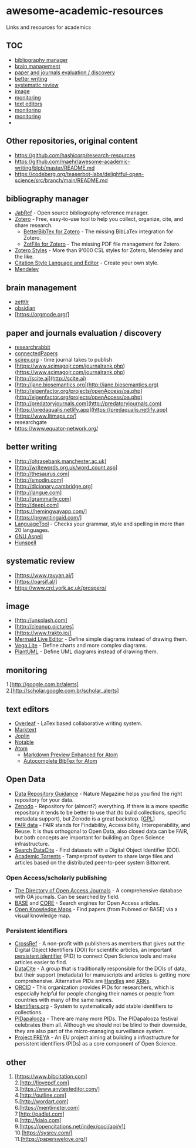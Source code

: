 # awesome-academic-resources
Links and resources for academics

## TOC
- [bibliography manager](#bibliography-manager)
- [brain management](#brain-management)
- [paper and journals evaluation / discovery](#paper-and-journals-evaluation/discovery)
- [better writing](#better-writing)
- [systematic review](#systematic-review)
- [image](#image)
- [monitoring](#monitoring)
- [text editors](#text-editors)
- [monitoring](#monitoring)
- [monitoring](#monitoring)
- 
## Other repositories, original content

- https://github.com/hashicorp/research-resources
- https://github.com/maehr/awesome-academic-writing/blob/master/README.md
- https://codeberg.org/teaserbot-labs/delightful-open-science/src/branch/main/README.md 
## bibliography manager

- [JabRef](https://www.jabref.org/) - Open source bibliography reference manager.
- [Zotero](https://www.zotero.org/) - Free, easy-to-use tool to help you collect, organize, cite, and share research.
  - [BetterBibTex for Zotero](https://retorque.re/zotero-better-bibtex/) - The missing BibLaTex integration for Zotero.
  - [ZotFile for Zotero](http://zotfile.com/) - The missing PDF file management for Zotero.
- [Zotero Styles](https://www.zotero.org/styles) - More than 9'000 CSL styles for Zotero, Mendeley and the like.
- [Citation Style Language and Editor](https://github.com/citation-style-language/csl-editor) - Create your own style.
- [Mendeley](https://www.mendeley.com/)

## brain management

- [zetttlr](https://www.zettlr.com/)  
- [obsidian](https://obsidian.md/)    
- [https://orgmode.org/]

## paper and journals evaluation / discovery

- [researchrabbit](https://www.researchrabbit.ai/)  
- [connectedPapers](http://connectedapapers.com)  
- [scirev.org](http://scirev.org) - time journal takes to publish  
- [https://www.scimagojr.com/journalrank.php)(https://www.scimagojr.com/journalrank.php)  
- [http://scite.ai](http://scite.ai)  
- [http://jane.biosemantics.org](http://jane.biosemantics.org)  
- [http://eigenfactor.org/projects/openAccess/oa.php](http://eigenfactor.org/projects/openAccess/oa.php)  
- [http://predatoryjournals.com](http://predatoryjournals.com)  
- [https://predaqualis.netlify.app](https://predaqualis.netlify.app)  
- [https://www.litmaps.co/]  
- researchgate
- https://www.equator-network.org/

## better writing

- [http://phrasebank.manchester.ac.uk]  
- [http://writewords.org.uk/word_count.asp]  
- [http://thesaurus.com]   
- [http://smodin.com]  
- [http://dicionary.cambridge.org]  
- [http://langue.com]  
- [http://grammarly.com]  
- [http://deepl.com]  
- [https://hemingwayapp.com/]  
- [https://prowritingaid.com/]  
- [LanguageTool](https://languagetool.org/) - Checks your grammar, style and spelling in more than 20 languages.
- [GNU Aspell](http://aspell.net/)
- [Hunspell](http://hunspell.github.io/)

## systematic review
- [https://www.rayyan.ai/]  
- [https://parsif.al/]  
- https://www.crd.york.ac.uk/prospero/
 
## image
- [http://unsplash.com]  
- [http://cleanup.pictures]  
- [https://www.trakto.io/]  
- [Mermaid Live Editor](https://mermaid-js.github.io/mermaid-live-editor/) - Define simple diagrams instead of drawing them.
- [Vega Lite](https://vega.github.io/vega-lite/examples/) - Define charts and more complex diagrams.
- [PlantUML](https://plantuml.com/) - Define UML diagrams instead of drawing them.

## monitoring

1.[http://google.com.br/alerts]  
2.[http://scholar.google.com.br/scholar_alerts]  

## text editors

- [Overleaf](https://www.overleaf.com/) - LaTex based collaborative writing system.
- [Marktext](https://marktext.app/)
- [Joplin](https://joplinapp.org/)
- [Notable](https://github.com/notable/notable)
- [Atom](https://atom.io)
  - [Markdown Preview Enhanced for Atom](https://github.com/shd101wyy/markdown-preview-enhanced)
  - [Autocomplete BibTex for Atom](https://github.com/apcshields/autocomplete-bibtex)


## Open Data
- [Data Repository Guidance](https://www.nature.com/sdata/policies/repositories) - Nature Magazine helps you find the right repository for your data.
- [Zenodo](https://zenodo.org/) - Repository for (almost?) everything. If there is a more specific repository it tends to be better to use that (to build collections, specific metadata support), but Zenodo is a great backstop. [[GPL](https://github.com/zenodo)] 
- [FAIR data](https://www.go-fair.org/) - FAIR stands for Findability, Accessibility, Interoperability, and Reuse. It is thus orthogonal to Open Data, also closed data can be FAIR, but both concepts are important for building an Open Science infrastructure.
- [Search DataCite](https://search.datacite.org/) - Find datasets with a Digital Object Identifier (DOI).
- [Academic Torrents](https://academictorrents.com/) - Tamperproof system to share large files and articles based on the distributed peer-to-peer system Bittorrent.

### Open Access/scholarly publishing
- [The Directory of Open Access Journals](https://doaj.org/) - A comprehensive database with OA journals. Can be searched by field.
- [BASE](https://www.base-search.net/) and [CORE](https://core.ac.uk/) - Search engines for Open Access articles. 
- [Open Knowledge Maps](https://openknowledgemaps.org/) - Find papers (from Pubmed or BASE) via a visual knowledge map.


### Persistent identifiers
- [CrossRef](https://www.crossref.org/) - A non-profit with publishers as members that gives out the Digital Object Identifiers (DOI) for scientific articles, an important [persistent identifier](https://www.project-freya.eu/) (PID) to connect Open Science tools and make articles easier to find.
- [DataCite](https://datacite.org/) - A group that is traditionally responsible for the DOIs of data, but their support (metadata) for manuscripts and articles is getting more comprehensive. Alternative PIDs are [Handles](https://en.wikipedia.org/wiki/Handle_System) and [ARKs](https://arks.org/).
- [ORCID](https://orcid.org/) - This organization provides PIDs for researchers, which is especially helpful for people changing their names or people from countries with many of the same names.
- [Identifiers.org](https://identifiers.org/) - System to systematically add stable identifiers to collections.
- [PIDapalooza](https://www.pidapalooza.org/) - There are many more PIDs. The PIDapalooza festival celebrates them all. Although we should not be blind to their downside, they are also part of the micro-managing surveillance system.
- [Project FREYA](https://www.project-freya.eu/) - An EU project aiming at building a infrastructure for persistent identifiers (PIDs) as a core component of Open Science.

## other

1. [https://www.bibcitation.com]  
2.[http://Ilovepdf.com]  
3.[https://www.anytexteditor.com/]  
4.[http://outline.com]  
5.[http://wordart.com]   
6.[https://mentimeter.com]  
7.[http://padlet.com]  
8.[http://kialo.com]  
9.[https://opencitations.net/index/coci/api/v1]  
10.[https://sysrev.com/]  
11.[https://paperswelove.org/]   
